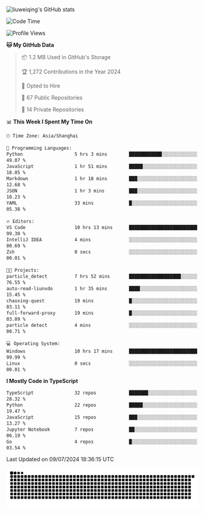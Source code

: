 ![liuweiqing's GitHub stats](https://github-readme-stats.vercel.app/api?username=14790897&show_icons=true&locale=cn&include_all_commits=true&count_private=true)

<!--START_SECTION:waka-->
![Code Time](http://img.shields.io/badge/Code%20Time-1%2C147%20hrs%2053%20mins-blue)

![Profile Views](http://img.shields.io/badge/Profile%20Views-11-blue)

**🐱 My GitHub Data** 

> 📦 1.2 MB Used in GitHub's Storage 
 > 
> 🏆 1,272 Contributions in the Year 2024
 > 
> 💼 Opted to Hire
 > 
> 📜 67 Public Repositories 
 > 
> 🔑 14 Private Repositories 
 > 
📊 **This Week I Spent My Time On** 

```text
🕑︎ Time Zone: Asia/Shanghai

💬 Programming Languages: 
Python                   5 hrs 3 mins        ████████████░░░░░░░░░░░░░   49.07 % 
JavaScript               1 hr 51 mins        █████░░░░░░░░░░░░░░░░░░░░   18.05 % 
Markdown                 1 hr 18 mins        ███░░░░░░░░░░░░░░░░░░░░░░   12.68 % 
JSON                     1 hr 3 mins         ███░░░░░░░░░░░░░░░░░░░░░░   10.23 % 
YAML                     33 mins             █░░░░░░░░░░░░░░░░░░░░░░░░   05.38 % 

🔥 Editors: 
VS Code                  10 hrs 13 mins      █████████████████████████   99.30 % 
IntelliJ IDEA            4 mins              ░░░░░░░░░░░░░░░░░░░░░░░░░   00.69 % 
Zsh                      0 secs              ░░░░░░░░░░░░░░░░░░░░░░░░░   00.01 % 

🐱‍💻 Projects: 
particle_detect          7 hrs 52 mins       ███████████████████░░░░░░   76.55 % 
auto-read-liunxdo        1 hr 35 mins        ████░░░░░░░░░░░░░░░░░░░░░   15.45 % 
chaoxing-quest           19 mins             █░░░░░░░░░░░░░░░░░░░░░░░░   03.11 % 
full-forward-proxy       19 mins             █░░░░░░░░░░░░░░░░░░░░░░░░   03.09 % 
particle detect          4 mins              ░░░░░░░░░░░░░░░░░░░░░░░░░   00.71 % 

💻 Operating System: 
Windows                  10 hrs 17 mins      █████████████████████████   99.99 % 
Linux                    0 secs              ░░░░░░░░░░░░░░░░░░░░░░░░░   00.01 % 
```

**I Mostly Code in TypeScript** 

```text
TypeScript               32 repos            ███████░░░░░░░░░░░░░░░░░░   28.32 % 
Python                   22 repos            █████░░░░░░░░░░░░░░░░░░░░   19.47 % 
JavaScript               15 repos            ███░░░░░░░░░░░░░░░░░░░░░░   13.27 % 
Jupyter Notebook         7 repos             ██░░░░░░░░░░░░░░░░░░░░░░░   06.19 % 
Go                       4 repos             █░░░░░░░░░░░░░░░░░░░░░░░░   03.54 % 
```




 Last Updated on 09/07/2024 18:36:15 UTC
<!--END_SECTION:waka-->

<picture>
  <source media="(prefers-color-scheme: dark)" srcset="https://raw.githubusercontent.com/14790897/14790897/output/github-contribution-grid-snake-dark.svg" />
  <source media="(prefers-color-scheme: light)" srcset="https://raw.githubusercontent.com/14790897/14790897/output/github-contribution-grid-snake.svg" />
  <img alt="github-snake" src="https://raw.githubusercontent.com/14790897/14790897/output/github-contribution-grid-snake.svg" />
</picture>
